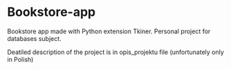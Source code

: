 # Bookstore-app

Bookstore app made with Python extension Tkiner. Personal project for databases subject.

Deatiled description of the project is in opis_projektu file (unfortunately only in Polish)
